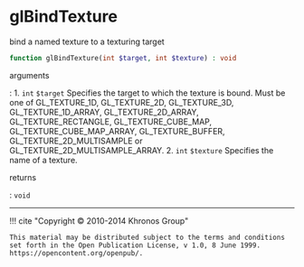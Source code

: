 # glBindTexture
bind a named texture to a texturing target

```php
function glBindTexture(int $target, int $texture) : void
```

arguments

:    1. `int` `$target` Specifies the target to which the texture is bound. Must
    be one of <constant>GL_TEXTURE_1D</constant>,
    <constant>GL_TEXTURE_2D</constant>, <constant>GL_TEXTURE_3D</constant>,
    <constant>GL_TEXTURE_1D_ARRAY</constant>,
    <constant>GL_TEXTURE_2D_ARRAY</constant>,
    <constant>GL_TEXTURE_RECTANGLE</constant>,
    <constant>GL_TEXTURE_CUBE_MAP</constant>,
    <constant>GL_TEXTURE_CUBE_MAP_ARRAY</constant>,
    <constant>GL_TEXTURE_BUFFER</constant>,
    <constant>GL_TEXTURE_2D_MULTISAMPLE</constant> or
    <constant>GL_TEXTURE_2D_MULTISAMPLE_ARRAY</constant>.
    2. `int` `$texture` Specifies the name of a texture.

returns

:    `void` 

---
     

!!! cite "Copyright © 2010-2014 Khronos Group"

    This material may be distributed subject to the terms and conditions set forth in the Open Publication License, v 1.0, 8 June 1999. https://opencontent.org/openpub/.